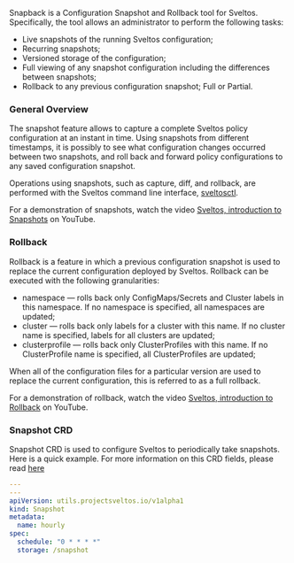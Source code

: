 Snapback is a Configuration Snapshot and Rollback tool for Sveltos. Specifically, the tool allows an administrator to perform the following tasks:

- Live snapshots of the running Sveltos configuration;
- Recurring snapshots;
- Versioned storage of the configuration;
- Full viewing of any snapshot configuration including the differences between snapshots;
- Rollback to any previous configuration snapshot; Full or Partial.

### General Overview

The snapshot feature allows to capture a complete Sveltos policy configuration at an instant in time. Using snapshots from different timestamps, it is possibly to see what configuration changes occurred between two snapshots, and roll back and forward policy configurations to any saved configuration snapshot.

Operations using snapshots, such as capture, diff, and rollback, are performed with the Sveltos command line interface, [sveltosctl](https://github.com/projectsveltos/sveltosctl).

For a demonstration of snapshots, watch the video [Sveltos, introduction to Snapshots](https://www.youtube.com/watch?v=ALcp1_Nj9r4) on YouTube.

### Rollback

Rollback is a feature in which a previous configuration snapshot is used to replace the current configuration deployed by Sveltos. Rollback can be executed with the following granularities:

- namespace — rolls back only ConfigMaps/Secrets and Cluster labels in this namespace. If no namespace is specified, all namespaces are updated;
- cluster — rolls back only labels for a cluster with this name. If no cluster name is specified, labels for all clusters are updated;
- clusterprofile — rolls back only ClusterProfiles with this name. If no ClusterProfile name is specified, all ClusterProfiles are updated;

When all of the configuration files for a particular version are used to replace the current configuration, this is referred to as a full rollback.

For a demonstration of rollback, watch the video [Sveltos, introduction to Rollback](https://www.youtube.com/watch?v=sTo6RcWP1BQ) on YouTube.

### Snapshot CRD

Snapshot CRD is used to configure Sveltos to periodically take snapshots. Here is a quick example. 
For more information on this CRD fields, please read [here](configuration.md#snapshot)

```yaml
---
---
apiVersion: utils.projectsveltos.io/v1alpha1
kind: Snapshot
metadata:
  name: hourly
spec:
  schedule: "0 * * * *"
  storage: /snapshot
```